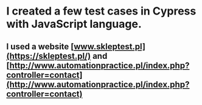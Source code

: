 # **I created a few test cases in Cypress with JavaScript language.**
## I used a website [www.skleptest.pl](https://skleptest.pl/) and [http://www.automationpractice.pl/index.php?controller=contact](http://www.automationpractice.pl/index.php?controller=contact)
